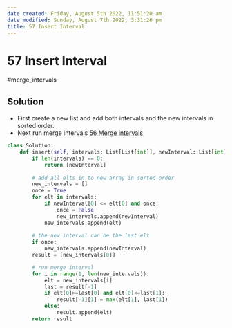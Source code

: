 ```yaml
---
date created: Friday, August 5th 2022, 11:51:20 am
date modified: Sunday, August 7th 2022, 3:31:26 pm
title: 57 Insert Interval
---
```


# 57 Insert Interval

#merge_intervals

## Solution

- First create a new list and add both intervals and the new intervals in sorted order.
- Next run merge intervals [56 Merge intervals](Algo/Coding%20Practice/Merge%20intervals/56%20Merge%20intervals.md)

```python
class Solution:
    def insert(self, intervals: List[List[int]], newInterval: List[int]) -> List[List[int]]:
        if len(intervals) == 0:
            return [newInterval]
        
        # add all elts in to new array in sorted order
        new_intervals = []
        once = True
        for elt in intervals:
            if newInterval[0] <= elt[0] and once:
                once = False
                new_intervals.append(newInterval)
            new_intervals.append(elt)
	    
	    # the new interval can be the last elt
        if once:
            new_intervals.append(newInterval)
        result = [new_intervals[0]]

		# run merge interval
        for i in range(1, len(new_intervals)):
            elt = new_intervals[i]
            last = result[-1]
            if elt[0]>=last[0] and elt[0]<=last[1]:
                result[-1][1] = max(elt[1], last[1])
            else:
                result.append(elt)
        return result
```
